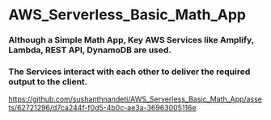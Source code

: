 # AWS_Serverless_Basic_Math_App
### Although a Simple Math App, Key AWS Services like Amplify, Lambda, REST API, DynamoDB are used. 
### The Services interact with each other to deliver the required output to the client. 





https://github.com/sushanthnandeti/AWS_Serverless_Basic_Math_App/assets/62721296/d7ca244f-f0d5-4b0c-ae3a-36963005116e



